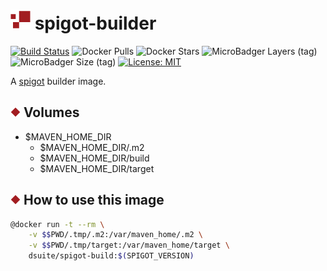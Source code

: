 # ![](https://github.com/docker-suite/artwork/raw/master/logo/png/logo_32.png) spigot-builder
[![Build Status](http://jenkins.hexocube.fr/job/docker-suite/job/spigot-builder/badge/icon?color=green&style=flat-square)](http://jenkins.hexocube.fr/job/docker-suite/job/spigot-builder/)
![Docker Pulls](https://img.shields.io/docker/pulls/dsuite/spigot-builder.svg?style=flat-square)
![Docker Stars](https://img.shields.io/docker/stars/dsuite/spigot-builder.svg?style=flat-square)
![MicroBadger Layers (tag)](https://img.shields.io/microbadger/layers/dsuite/spigot-builder/latest.svg?style=flat-square)
![MicroBadger Size (tag)](https://img.shields.io/microbadger/image-size/dsuite/spigot-builder/latest.svg?style=flat-square)
[![License: MIT](https://img.shields.io/badge/License-MIT-brightgreen.svg?style=flat-square)](https://opensource.org/licenses/MIT)

A [spigot][spigot] builder image.

## ![](https://github.com/docker-suite/artwork/raw/master/various/pin/png/pin_16.png) Volumes
- $MAVEN_HOME_DIR
    - $MAVEN_HOME_DIR/.m2
    - $MAVEN_HOME_DIR/build
    - $MAVEN_HOME_DIR/target

## ![](https://github.com/docker-suite/artwork/raw/master/various/pin/png/pin_16.png) How to use this image

```bash
@docker run -t --rm \
    -v $$PWD/.tmp/.m2:/var/maven_home/.m2 \
    -v $$PWD/.tmp/target:/var/maven_home/target \
    dsuite/spigot-build:$(SPIGOT_VERSION)
```


[spigot]: https://www.spigotmc.org/
[spigot-builder]: https://github.com/docker-suite/spigot-builder/
